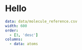 # Hello

```yaml table
data: data/molecule_reference.csv
width: 600
order:
  - [3, 'desc']
columns:
  - data: atoms
```